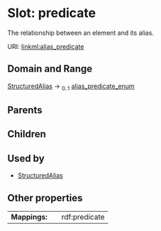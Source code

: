 
# Slot: predicate

The relationship between an element and its alias.

URI: [linkml:alias_predicate](https://w3id.org/linkml/alias_predicate)


## Domain and Range

[StructuredAlias](StructuredAlias.md) &#8594;  <sub>0..1</sub> [alias_predicate_enum](alias_predicate_enum.md)

## Parents


## Children


## Used by

 * [StructuredAlias](StructuredAlias.md)

## Other properties

|  |  |  |
| --- | --- | --- |
| **Mappings:** | | rdf:predicate |
